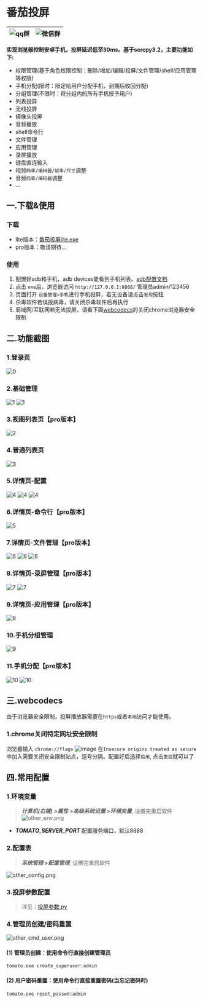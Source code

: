 # 番茄投屏
|![qq群](asset/qq_code.png)|![微信群](asset/qr_code.png)|
|---------------------------|----------------------------------|

  
**实现浏览器控制安卓手机，投屏延迟低至30ms。基于scrcpy3.2，主要功能如下:**
- 权限管理(基于角色权限控制：删除/增加/编辑/投屏/文件管理/shell/应用管理等权限)
- 手机分配(限时：限定给用户分配手机，到期后收回分配)
- 分组管理(不限时：将分组内的所有手机授予用户)
- 列表投屏
- 无线投屏
- 摄像头投屏
- 音频播放
- shell命令行
- 文件管理
- 应用管理
- 录屏播放
- 键盘直连输入
- 视频`码率/编码器/帧率/尺寸`调整
- 音频`码率/编码器`调整
- ...

## 一.下载&使用
### 下载
- lite版本：[番茄投屏lite.exe](../../releases/latest)
- pro版本：敬请期待...

### 使用
1. 配置好adb和手机，adb devices能看到手机列表。[adb配置文档](docs%2Fadb%2Fadb%E6%96%87%E6%A1%A3.md)
2. 点击 `exe`后，浏览器访问 `http://127.0.0.1:8888/` 管理员admin/123456
3. 页面打开 `设备管理>手机`进行手机投屏，若无设备请点击`发现`按钮
4. 杀毒软件若误报病毒，请关闭杀毒软件后再执行
5. 局域网/互联网若无法投屏，请看下面[webcodecs](#%E4%B8%89webcodecs)的关闭chrome浏览器安全限制

## 二.功能截图
### 1.登录页
![0](asset/0.png)
### 2.基础管理
![1](asset/1.png)
![1](asset/1-1.png)
### 3.视图列表页【pro版本】
![2](asset/2.png)
### 4.普通列表页
![3](asset/3.png)
### 5.详情页-配置
![4](asset/4.png)
![4](asset/4-1.png)
![4](asset/4-2.png)
### 6.详情页-命令行【pro版本】
![5](asset/5.png)
### 7.详情页-文件管理【pro版本】
![6](asset/6.png)
![6](asset/6-1.png)
![6](asset/6-2.png)
### 8.详情页-录屏管理【pro版本】
![7](asset/7.png)
![7](asset/7-1.png)
### 9.详情页-应用管理【pro版本】
![8](asset/8.png)
### 10.手机分组管理
![9](asset/9.png)
### 11.手机分配【pro版本】
![10](asset/10.png)
![10](asset/10-1.png)



## 三.webcodecs
由于浏览器安全限制，投屏播放器需要在`https`或者`本地`访问才能使用。  
### 1.chrome关闭特定网址安全限制
浏览器输入 `chrome://flags`
![image](asset/chrome.png)
在`Insecure origins treated as secure`中加入需要关闭安全限制站点，逗号分隔。配置好后选择`启用`, 点击`重启`就可以了

## 四.常用配置
### 1.环境变量
> ***计算机(右键) >属性 >高级系统设置 >环境变量***,  设置完重启软件
![other_env.png](asset%2Fother_env.png)
- ***TOMATO_SERVER_PORT*** 配置服务端口，默认8888  
### 2.配置表
> ***系统管理 >配置管理***, 设置完重启软件
> 
![other_config.png](asset%2Fother_config.png)
### 3.投屏参数配置
> 详见：[投屏参数.py](%E6%8A%95%E5%B1%8F%E5%8F%82%E6%95%B0.py)
### 4.管理员创建/密码重置
![other_cmd_user.png](asset%2Fother_cmd_user.png)
#### (1) 管理员创建：使用命令行直接创建管理员
`tomato.exe create_superuser:admin`
#### (2) 用户密码重置：使用命令行直接重置密码(当忘记密码时)
`tomato.exe reset_passwd:admin`
